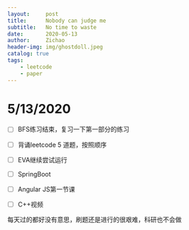 ```yaml
---
layout:     post
title:      Nobody can judge me
subtitle:   No time to waste
date:       2020-05-13
author:     Zichao
header-img: img/ghostdoll.jpeg
catalog: true
tags:
    - leetcode
    - paper
---
```


# 5/13/2020

- [ ]  BFS练习结束，复习一下第一部分的练习

- [ ]  背诵leetcode 5 道题，按照顺序

- [ ]  EVA继续尝试运行

- [ ]  SpringBoot

- [ ]  Angular JS第一节课

- [ ]  C++视频

每天过的都好没有意思，刷题还是进行的很艰难，科研也不会做